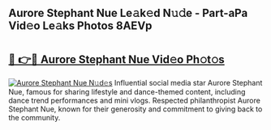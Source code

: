 ## Aurore Stephant Nue Le𝚊k𝚎d N𝚞𝚍e - Part-aPa Vid𝚎o Le𝚊ks Photos 8AEVp

# <h2><a href="http://fb64952.evod.top/?m=Aurore+Stephant+Nue">🔗 👉🔴 Aurore Stephant Nue Vid𝚎o Ph𝚘t𝚘s</a></h2>

[![Aurore Stephant Nue N𝚞d𝚎s](https://i.imgur.com/8V9OHl7.gif)](http://fb64952.evod.top/?m=Aurore+Stephant+Nue)
Influential social media star Aurore Stephant Nue, famous for sharing lifestyle and dance-themed content, including dance trend performances and mini vlogs. Respected philanthropist Aurore Stephant Nue, known for their generosity and commitment to giving back to the community. 
